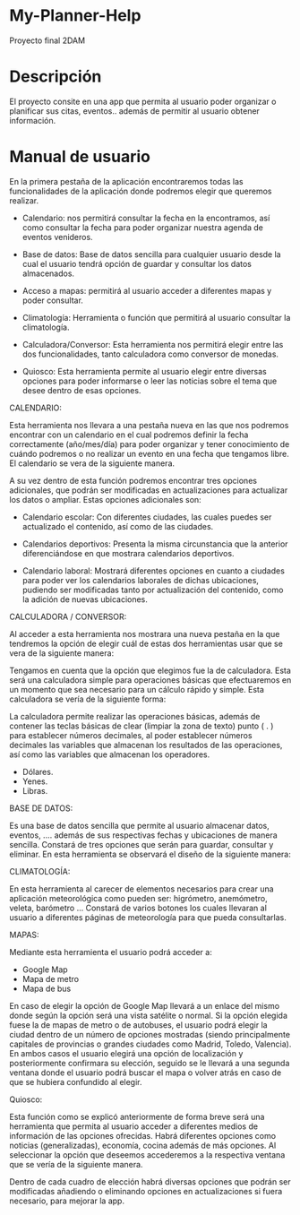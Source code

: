 # My-Planner-Help
Proyecto final 2DAM

# Descripción
El proyecto consite en una app que permita al usuario poder organizar o planificar sus citas, eventos.. además de permitir
al usuario obtener información.

# Manual de usuario

En la primera pestaña de la aplicación encontraremos todas las funcionalidades de la aplicación donde podremos elegir que queremos realizar. 
 
 - Calendario: nos permitirá consultar la fecha en la encontramos, así 
como consultar la fecha para poder organizar nuestra agenda de eventos venideros.

- Base de datos: Base de datos sencilla para cualquier usuario desde la 
cual el usuario tendrá opción de guardar y consultar los datos almacenados. 

- Acceso a mapas: permitirá al usuario acceder a diferentes mapas y 
poder consultar. 

- Climatología: Herramienta o función que permitirá al usuario 
consultar la climatología. 

- Calculadora/Conversor: Esta herramienta nos permitirá elegir entre 
las dos funcionalidades, tanto calculadora como conversor de monedas. 

- Quiosco: Esta herramienta permite al usuario elegir entre diversas 
opciones para poder informarse o leer las noticias sobre el tema que desee dentro de esas opciones. 

CALENDARIO: 

Esta herramienta nos llevara a una pestaña nueva en las que nos podremos encontrar con un calendario en el cual podremos definir la fecha correctamente (año/mes/día) para poder organizar y tener conocimiento de cuándo podremos o no realizar un evento en una fecha que tengamos libre. El calendario se vera de la siguiente manera. 
 
A su vez dentro de esta función podremos encontrar tres opciones adicionales, que podrán ser modificadas en actualizaciones para actualizar los datos o ampliar. Estas opciones adicionales son: 

- Calendario escolar: Con diferentes ciudades, las cuales puedes ser actualizado el contenido, así como de las ciudades. 

- Calendarios deportivos: Presenta la misma circunstancia que la anterior diferenciándose en que mostrara calendarios deportivos. 

- Calendario laboral: Mostrará diferentes opciones en cuanto a ciudades para poder ver los calendarios laborales de dichas ubicaciones, pudiendo ser modificadas tanto por actualización del contenido, como la adición de nuevas ubicaciones. 
 
CALCULADORA / CONVERSOR: 

Al acceder a esta herramienta nos mostrara una nueva pestaña en la que tendremos la opción de elegir cuál de estas dos herramientas usar que se vera de la siguiente manera: 

Tengamos en cuenta que la opción que elegimos fue la de calculadora. Esta será una calculadora simple para operaciones básicas que efectuaremos en un momento que sea necesario para un cálculo rápido y simple. Esta calculadora se vería de la siguiente forma: 

La calculadora permite realizar las operaciones básicas, además de contener las teclas básicas de clear (limpiar la zona de texto) punto ( . ) para establecer números decimales, al poder establecer números decimales las variables que almacenan los resultados de las operaciones, así como las variables que almacenan los operadores. 
 
- Dólares.
- Yenes.
- Libras. 

BASE DE DATOS: 

Es una base de datos sencilla que permite al usuario almacenar datos, eventos, .... además de sus respectivas fechas y ubicaciones de manera sencilla. Constará de tres opciones que serán para guardar, consultar y eliminar. 
En esta herramienta se observará el diseño de la siguiente manera: 

CLIMATOLOGÍA: 

En esta herramienta al carecer de elementos necesarios para crear una aplicación meteorológica como pueden ser: higrómetro, anemómetro, veleta, barómetro ... 
Constará de varios botones los cuales llevaran al usuario a diferentes páginas de meteorología para que pueda consultarlas. 

MAPAS: 

Mediante esta herramienta el usuario podrá acceder a: 

- Google Map
- Mapa de metro
- Mapa de bus 

En caso de elegir la opción de Google Map llevará a un enlace del mismo donde según la opción será una vista satélite o normal. 
Si la opción elegida fuese la de mapas de metro o de autobuses, el usuario podrá elegir la ciudad dentro de un número de opciones mostradas (siendo principalmente capitales de provincias o grandes ciudades como Madrid, Toledo, Valencia). 
En ambos casos el usuario elegirá una opción de localización y posteriormente confirmara su elección, seguido se le llevará a una segunda ventana donde el usuario podrá buscar el mapa o volver atrás en caso de que se hubiera confundido al elegir. 

Quiosco: 

Esta función como se explicó anteriormente de forma breve será una herramienta que permita al usuario acceder a diferentes medios de información de las opciones ofrecidas. Habrá diferentes opciones como noticias (generalizadas), economía, cocina además de más opciones. 
Al seleccionar la opción que deseemos accederemos a la respectiva ventana que se vería de la siguiente manera. 

Dentro de cada cuadro de elección habrá diversas opciones que podrán ser modificadas añadiendo o eliminando opciones en actualizaciones si fuera necesario, para mejorar la app. 

